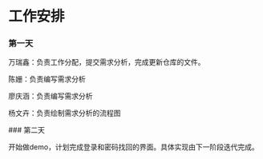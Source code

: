 ﻿# 工作安排
### 第一天
<p>万瑞鑫：负责工作分配，提交需求分析，完成更新仓库的文件。</p>
<p>陈姗：负责编写需求分析</p>
<p>廖庆涵：负责编写需求分析</p>
<p>杨文卉：负责绘制需求分析的流程图</p>
 ### 第二天
<p>开始做demo，计划完成登录和密码找回的界面。具体实现由下一阶段迭代完成。</p>


